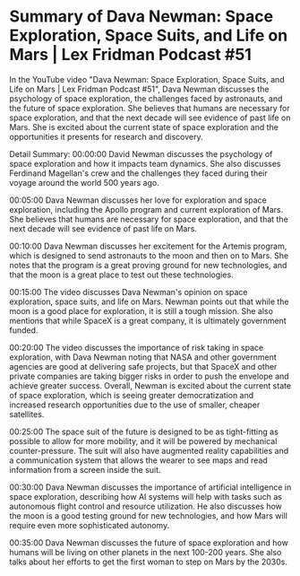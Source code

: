 # Summary of Dava Newman: Space Exploration, Space Suits, and Life on Mars | Lex Fridman Podcast #51

In the YouTube video "Dava Newman: Space Exploration, Space Suits, and Life on Mars | Lex Fridman Podcast #51", Dava Newman discusses the psychology of space exploration, the challenges faced by astronauts, and the future of space exploration. She believes that humans are necessary for space exploration, and that the next decade will see evidence of past life on Mars. She is excited about the current state of space exploration and the opportunities it presents for research and discovery.

Detail Summary: 
00:00:00
David Newman discusses the psychology of space exploration and how it impacts team dynamics. She also discusses Ferdinand Magellan's crew and the challenges they faced during their voyage around the world 500 years ago.

00:05:00
Dava Newman discusses her love for exploration and space exploration, including the Apollo program and current exploration of Mars. She believes that humans are necessary for space exploration, and that the next decade will see evidence of past life on Mars.

00:10:00
Dava Newman discusses her excitement for the Artemis program, which is designed to send astronauts to the moon and then on to Mars. She notes that the program is a great proving ground for new technologies, and that the moon is a great place to test out these technologies.

00:15:00
The video discusses Dava Newman's opinion on space exploration, space suits, and life on Mars. Newman points out that while the moon is a good place for exploration, it is still a tough mission. She also mentions that while SpaceX is a great company, it is ultimately government funded.

00:20:00
The video discusses the importance of risk taking in space exploration, with Dava Newman noting that NASA and other government agencies are good at delivering safe projects, but that SpaceX and other private companies are taking bigger risks in order to push the envelope and achieve greater success. Overall, Newman is excited about the current state of space exploration, which is seeing greater democratization and increased research opportunities due to the use of smaller, cheaper satellites.

00:25:00
The space suit of the future is designed to be as tight-fitting as possible to allow for more mobility, and it will be powered by mechanical counter-pressure. The suit will also have augmented reality capabilities and a communication system that allows the wearer to see maps and read information from a screen inside the suit.

00:30:00
Dava Newman discusses the importance of artificial intelligence in space exploration, describing how AI systems will help with tasks such as autonomous flight control and resource utilization. He also discusses how the moon is a good testing ground for new technologies, and how Mars will require even more sophisticated autonomy.

00:35:00
Dava Newman discusses the future of space exploration and how humans will be living on other planets in the next 100-200 years. She also talks about her efforts to get the first woman to step on Mars by the 2030s.

